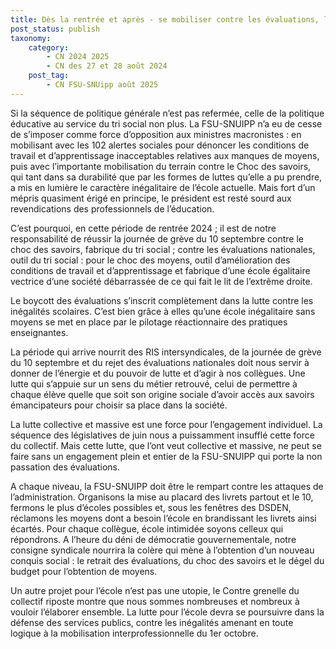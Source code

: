 ```yaml
---
title: Dès la rentrée et après - se mobiliser contre les évaluations, le choc des savoirs et pour un choc des moyens
post_status: publish
taxonomy:
    category:
        - CN 2024 2025
        - CN des 27 et 28 août 2024
    post_tag:
        - CN FSU-SNUipp août 2025
---
```

 
 Si la séquence de politique générale n’est pas refermée, celle de la politique éducative au service du tri social non plus. La FSU-SNUIPP n’a eu de cesse de s’imposer comme force d’opposition aux ministres macronistes : en mobilisant avec les 102 alertes sociales pour dénoncer les conditions de travail et d’apprentissage inacceptables relatives aux manques de moyens, puis avec l’importante mobilisation du terrain contre le Choc des savoirs, qui tant dans sa durabilité que par les formes de luttes qu’elle a pu prendre, a mis en lumière le caractère inégalitaire de l’école actuelle. Mais fort d’un mépris quasiment érigé en principe, le président est resté sourd aux revendications des professionnels de l’éducation.

C’est pourquoi, en cette période de rentrée 2024 ; il est de notre responsabilité de réussir la journée de grève du 10 septembre contre le choc des savoirs, fabrique du tri social ; contre les évaluations nationales, outil du tri social : pour le choc des moyens, outil d’amélioration des conditions de travail et d’apprentissage et fabrique d’une école égalitaire vectrice d’une société débarrassée de ce qui fait le lit de l’extrême droite.

Le boycott des évaluations s’inscrit complètement dans la lutte contre les inégalités scolaires. C’est bien grâce à elles qu’une école inégalitaire sans moyens se met en place par le pilotage réactionnaire des pratiques enseignantes.

La période qui arrive nourrit des RIS intersyndicales, de la journée de grève du 10 septembre et du rejet des évaluations nationales doit nous servir à donner de l’énergie et du pouvoir de lutte et d’agir à nos collègues. Une lutte qui s’appuie sur un sens du métier retrouvé, celui de permettre à chaque élève quelle que soit son origine sociale d’avoir accès aux savoirs émancipateurs pour choisir sa place dans la société.

La lutte collective et massive est une force pour l’engagement individuel. La séquence des législatives de juin nous a puissamment insufflé cette force du collectif. Mais cette lutte, que l’ont veut collective et massive, ne peut se faire sans un engagement plein et entier de la FSU-SNUIPP qui porte la non passation des évaluations.

A chaque niveau, la FSU-SNUIPP doit être le rempart contre les attaques de l’administration. Organisons la mise au placard des livrets partout et le 10, fermons le plus d’écoles possibles et, sous les fenêtres des DSDEN, réclamons les moyens dont a besoin l’école en brandissant les livrets ainsi écartés. Pour chaque collègue, école intimidée soyons celleux qui répondrons. A l’heure du déni de démocratie gouvernementale, notre consigne syndicale nourrira la colère qui mène à l’obtention d’un nouveau conquis social : le retrait des évaluations, du choc des savoirs et le dégel du budget pour l’obtention de moyens.

Un autre projet pour l’école n’est pas une utopie, le Contre grenelle du collectif riposte montre que nous sommes nombreuses et nombreux à vouloir l’élaborer ensemble. La lutte pour l’école devra se poursuivre dans la défense des services publics, contre les inégalités amenant en toute logique à la mobilisation interprofessionnelle du 1er octobre.
